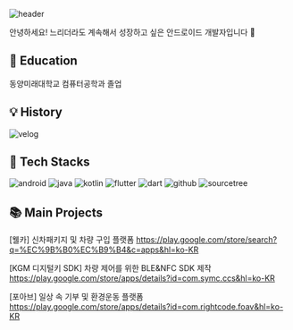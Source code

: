 ![header](https://capsule-render.vercel.app/api?type=rect&color=0:49bf58,100:225c29&text=Hi!&fontColor=ffffff&desc=welcome%20to%20my%20github&textBg=true&descAlign=60&fontAlign=40&fontSize=40)

안녕하세요! 
느리더라도 계속해서 성장하고 싶은 안드로이드 개발자입니다 :wave:

:pencil: Education
---
동양미래대학교 컴퓨터공학과 졸업

:bulb: History
---
![velog](https://img.shields.io/badge/Velog-20C997?style=for-the-badge&logo=velog&logoColor=white)

:movie_camera: Tech Stacks
---
![android](https://img.shields.io/badge/Android-3DDC84?style=for-the-badge&logo=android&logoColor=white)
![java](https://img.shields.io/badge/Java-ED8B00?style=for-the-badge&logo=openjdk&logoColor=white)
![kotlin](https://img.shields.io/badge/Kotlin-0095D5?&style=for-the-badge&logo=kotlin&logoColor=white)
![flutter](https://img.shields.io/badge/Flutter-02569B?style=for-the-badge&logo=flutter&logoColor=white)
![dart](https://img.shields.io/badge/Dart-0175C2?style=for-the-badge&logo=dart&logoColor=white)
![github](https://img.shields.io/badge/GitHub-100000?style=for-the-badge&logo=github&logoColor=white)
![sourcetree](https://img.shields.io/badge/Sourcetree-0052CC?style=for-the-badge&logo=Sourcetree&logoColor=white)

:books: Main Projects
---
[웰카] 신차패키지 및 차량 구입 플랫폼
https://play.google.com/store/search?q=%EC%9B%B0%EC%B9%B4&c=apps&hl=ko-KR

[KGM 디지털키 SDK] 차량 제어를 위한 BLE&NFC SDK 제작
https://play.google.com/store/apps/details?id=com.symc.ccs&hl=ko-KR

[포아브] 일상 속 기부 및 환경운동 플랫폼
https://play.google.com/store/apps/details?id=com.rightcode.foav&hl=ko-KR


<!--
**KimKwangYoung/KimKwangYoung** is a ✨ _special_ ✨ repository because its `README.md` (this file) appears on your GitHub profile.

Here are some ideas to get you started:

- 🔭 I’m currently working on ...
- 🌱 I’m currently learning ...
- 👯 I’m looking to collaborate on ...
- 🤔 I’m looking for help with ...
- 💬 Ask me about ...
- 📫 How to reach me: ...
- 😄 Pronouns: ...
- ⚡ Fun fact: ...
-->
